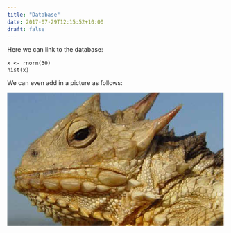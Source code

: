 ```yaml
---
title: "Database"
date: 2017-07-29T12:15:52+10:00
draft: false
---
```


Here we can link to the database:

```{r, echo = TRUE, eval = TRUE}
x <- rnorm(30)
hist(x)
```

We can even add in a picture as follows:

![Example image](/static/ar-horned.jpg)
